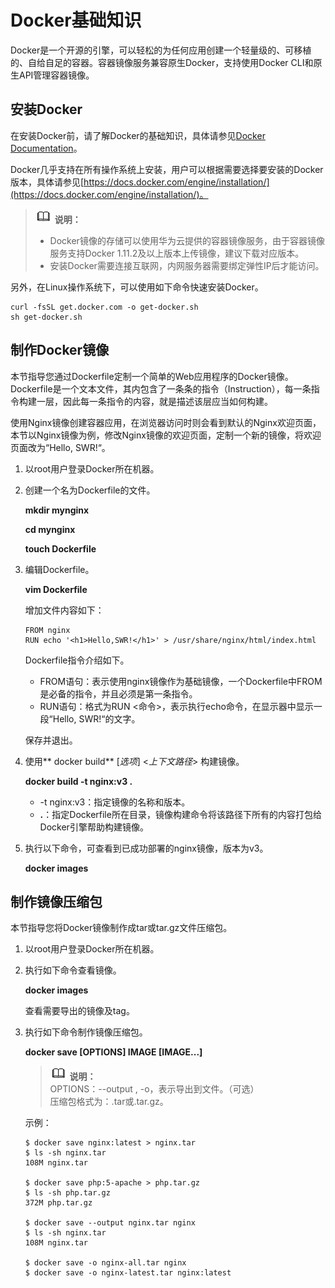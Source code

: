 # Docker基础知识<a name="swr_01_0006"></a>

Docker是一个开源的引擎，可以轻松的为任何应用创建一个轻量级的、可移植的、自给自足的容器。容器镜像服务兼容原生Docker，支持使用Docker CLI和原生API管理容器镜像。

## 安装Docker<a name="section941018533817"></a>

在安装Docker前，请了解Docker的基础知识，具体请参见[Docker Documentation](https://docs.docker.com)。

Docker几乎支持在所有操作系统上安装，用户可以根据需要选择要安装的Docker版本，具体请参见[https://docs.docker.com/engine/installation/](https://docs.docker.com/engine/installation/)。

>![](public_sys-resources/icon-note.gif) **说明：**   
>-   Docker镜像的存储可以使用华为云提供的容器镜像服务，由于容器镜像服务支持Docker 1.11.2及以上版本上传镜像，建议下载对应版本。  
>-   安装Docker需要连接互联网，内网服务器需要绑定弹性IP后才能访问。  

另外，在Linux操作系统下，可以使用如下命令快速安装Docker。

```
curl -fsSL get.docker.com -o get-docker.sh
sh get-docker.sh
```

## 制作Docker镜像<a name="section135321459915"></a>

本节指导您通过Dockerfile定制一个简单的Web应用程序的Docker镜像。Dockerfile是一个文本文件，其内包含了一条条的指令（Instruction），每一条指令构建一层，因此每一条指令的内容，就是描述该层应当如何构建。

使用Nginx镜像创建容器应用，在浏览器访问时则会看到默认的Nginx欢迎页面，本节以Nginx镜像为例，修改Nginx镜像的欢迎页面，定制一个新的镜像，将欢迎页面改为“Hello, SWR!“。

1.  以root用户登录Docker所在机器。
2.  创建一个名为Dockerfile的文件。

    **mkdir mynginx**

    **cd mynginx**

    **touch Dockerfile**

3.  编辑Dockerfile。

    **vim Dockerfile**

    增加文件内容如下：

    ```
    FROM nginx
    RUN echo '<h1>Hello,SWR!</h1>' > /usr/share/nginx/html/index.html
    ```

    Dockerfile指令介绍如下。

    -   FROM语句：表示使用nginx镜像作为基础镜像，一个Dockerfile中FROM是必备的指令，并且必须是第一条指令。
    -   RUN语句：格式为RUN <命令\>，表示执行echo命令，在显示器中显示一段“Hello, SWR!“的文字。

    保存并退出。

4.  使用** docker build**  \[_选项_\] <_上下文路径_\> 构建镜像。

    **docker build -t nginx:v3 .**

    -   -t nginx:v3：指定镜像的名称和版本。
    -   **.**：指定Dockerfile所在目录，镜像构建命令将该路径下所有的内容打包给Docker引擎帮助构建镜像。

5.  执行以下命令，可查看到已成功部署的nginx镜像，版本为v3。

    **docker images**


## 制作镜像压缩包<a name="section3433103111126"></a>

本节指导您将Docker镜像制作成tar或tar.gz文件压缩包。

1.  以root用户登录Docker所在机器。
2.  执行如下命令查看镜像。

    **docker images**

    查看需要导出的镜像及tag。

3.  执行如下命令制作镜像压缩包。

    **docker save \[OPTIONS\] IMAGE \[IMAGE...\]**

    >![](public_sys-resources/icon-note.gif) **说明：**   
    >OPTIONS：--output , -o，表示导出到文件。（可选）  
    >压缩包格式为：.tar或.tar.gz。  

    示例：

    ```
    $ docker save nginx:latest > nginx.tar
    $ ls -sh nginx.tar
    108M nginx.tar
    
    $ docker save php:5-apache > php.tar.gz
    $ ls -sh php.tar.gz
    372M php.tar.gz
    
    $ docker save --output nginx.tar nginx
    $ ls -sh nginx.tar
    108M nginx.tar
    
    $ docker save -o nginx-all.tar nginx
    $ docker save -o nginx-latest.tar nginx:latest
    ```


